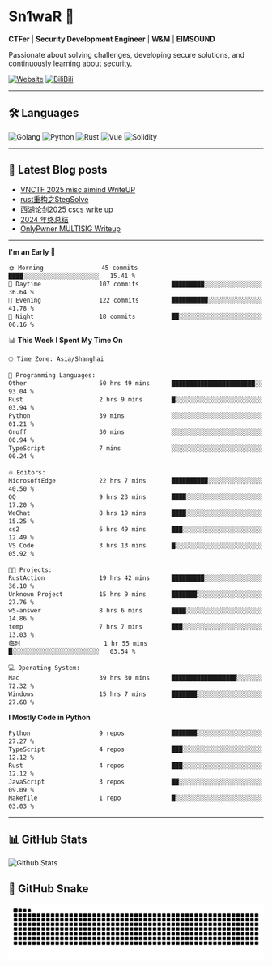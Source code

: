 # Sn1waR 👋

**CTFer** | **Security Development Engineer** | **W&M** | **EIMSOUND**

Passionate about solving challenges, developing secure solutions, and continuously learning about security.

[![Website](https://img.shields.io/website?url=https%3A%2F%2Fwww.snowywar.top)](https://www.snowywar.top) 
[![BiliBili](https://img.shields.io/badge/BiliBili-哔哩哔哩-00A1D6?style=flat&logo=bilibili&logoColor=white)](https://space.bilibili.com/8389161)  

---

## 🛠️ Languages
![Golang](https://img.shields.io/badge/-Golang-00ADD8?style=flat&logo=go&logoColor=white)
![Python](https://img.shields.io/badge/-Python-3776AB?style=flat&logo=python&logoColor=white)
![Rust](https://img.shields.io/badge/-Rust-000000?style=flat&logo=rust&logoColor=white)
![Vue](https://img.shields.io/badge/-Vue.js-4FC08D?style=flat&logo=vue.js&logoColor=white)
![Solidity](https://img.shields.io/badge/-Solidity-363636?style=flat&logo=solidity&logoColor=white)

---
## 📖 Latest Blog posts
<!-- BLOG-POST-LIST:START -->
- [VNCTF 2025 misc aimind WriteUP](https://www.snowywar.top/4546.html)
- [rust重构之StegSolve](https://www.snowywar.top/4541.html)
- [西湖论剑2025 cscs write up](https://www.snowywar.top/4527.html)
- [2024 年终总结](https://www.snowywar.top/4525.html)
- [OnlyPwner MULTISIG Writeup](https://www.snowywar.top/4507.html)
<!-- BLOG-POST-LIST:END -->
---
<!--START_SECTION:waka-->
**I'm an Early 🐤** 

```text
🌞 Morning                45 commits          ████░░░░░░░░░░░░░░░░░░░░░   15.41 % 
🌆 Daytime                107 commits         █████████░░░░░░░░░░░░░░░░   36.64 % 
🌃 Evening                122 commits         ██████████░░░░░░░░░░░░░░░   41.78 % 
🌙 Night                  18 commits          ██░░░░░░░░░░░░░░░░░░░░░░░   06.16 % 
```


📊 **This Week I Spent My Time On** 

```text
🕑︎ Time Zone: Asia/Shanghai

💬 Programming Languages: 
Other                    50 hrs 49 mins      ███████████████████████░░   93.04 % 
Rust                     2 hrs 9 mins        █░░░░░░░░░░░░░░░░░░░░░░░░   03.94 % 
Python                   39 mins             ░░░░░░░░░░░░░░░░░░░░░░░░░   01.21 % 
Groff                    30 mins             ░░░░░░░░░░░░░░░░░░░░░░░░░   00.94 % 
TypeScript               7 mins              ░░░░░░░░░░░░░░░░░░░░░░░░░   00.24 % 

🔥 Editors: 
MicrosoftEdge            22 hrs 7 mins       ██████████░░░░░░░░░░░░░░░   40.50 % 
QQ                       9 hrs 23 mins       ████░░░░░░░░░░░░░░░░░░░░░   17.20 % 
WeChat                   8 hrs 19 mins       ████░░░░░░░░░░░░░░░░░░░░░   15.25 % 
cs2                      6 hrs 49 mins       ███░░░░░░░░░░░░░░░░░░░░░░   12.49 % 
VS Code                  3 hrs 13 mins       █░░░░░░░░░░░░░░░░░░░░░░░░   05.92 % 

🐱‍💻 Projects: 
RustAction               19 hrs 42 mins      █████████░░░░░░░░░░░░░░░░   36.10 % 
Unknown Project          15 hrs 9 mins       ███████░░░░░░░░░░░░░░░░░░   27.76 % 
w5-answer                8 hrs 6 mins        ████░░░░░░░░░░░░░░░░░░░░░   14.86 % 
temp                     7 hrs 7 mins        ███░░░░░░░░░░░░░░░░░░░░░░   13.03 % 
临时                       1 hr 55 mins        █░░░░░░░░░░░░░░░░░░░░░░░░   03.54 % 

💻 Operating System: 
Mac                      39 hrs 30 mins      ██████████████████░░░░░░░   72.32 % 
Windows                  15 hrs 7 mins       ███████░░░░░░░░░░░░░░░░░░   27.68 % 
```

**I Mostly Code in Python** 

```text
Python                   9 repos             ███████░░░░░░░░░░░░░░░░░░   27.27 % 
TypeScript               4 repos             ███░░░░░░░░░░░░░░░░░░░░░░   12.12 % 
Rust                     4 repos             ███░░░░░░░░░░░░░░░░░░░░░░   12.12 % 
JavaScript               3 repos             ██░░░░░░░░░░░░░░░░░░░░░░░   09.09 % 
Makefile                 1 repo              █░░░░░░░░░░░░░░░░░░░░░░░░   03.03 % 
```




<!--END_SECTION:waka-->
---

## 📊 GitHub Stats
![Github Stats](https://github-readme-stats.vercel.app/api?username=jiayuqi7813&show_icons=true&theme=radical)

## 🐍 GitHub Snake
<picture>
  <source media="(prefers-color-scheme: dark)" srcset="https://raw.githubusercontent.com/jiayuqi7813/jiayuqi7813/output/github-contribution-grid-snake-dark.svg">
  <source media="(prefers-color-scheme: light)" srcset="https://raw.githubusercontent.com/jiayuqi7813/jiayuqi7813/output/github-contribution-grid-snake.svg">
  <img alt="github contribution grid snake animation" src="https://raw.githubusercontent.com/jiayuqi7813/jiayuqi7813/output/github-contribution-grid-snake.svg">
</picture>

